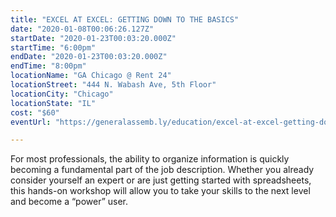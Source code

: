 ```yaml
---
title: "EXCEL AT EXCEL: GETTING DOWN TO THE BASICS"
date: "2020-01-08T00:06:26.127Z"
startDate: "2020-01-23T00:03:20.000Z"
startTime: "6:00pm"
endDate: "2020-01-23T00:03:20.000Z"
endTime: "8:00pm"
locationName: "GA Chicago @ Rent 24"
locationStreet: "444 N. Wabash Ave, 5th Floor"
locationCity: "Chicago"
locationState: "IL"
cost: "$60"
eventUrl: "https://generalassemb.ly/education/excel-at-excel-getting-down-to-the-basics/chicago/95433"

---
```


For most professionals, the ability to organize information is quickly becoming a fundamental part of the job description. Whether you already consider yourself an expert or are just getting started with spreadsheets, this hands-on workshop will allow you to take your skills to the next level and become a “power” user.

